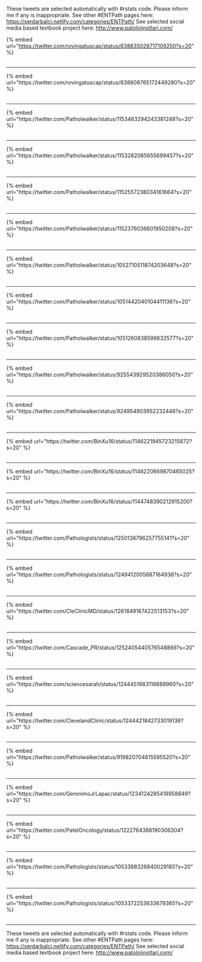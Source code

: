 

These tweets are selected automatically with #rstats code. Please inform me if any is inappropriate.
See other #ENTPath pages here: https://serdarbalci.netlify.com/categories/ENTPath/ 
See selected social media based textbook project here: http://www.patolojinotlari.com/

{% embed url="https://twitter.com/rovingatuscap/status/838835028717109250?s=20" %}<br>
<br>
<hr>
{% embed url="https://twitter.com/rovingatuscap/status/838808765172449280?s=20" %}<br>
<br>
<hr>
{% embed url="https://twitter.com/Patholwalker/status/1153463294243381248?s=20" %}<br>
<br>
<hr>
{% embed url="https://twitter.com/Patholwalker/status/1153282085655699457?s=20" %}<br>
<br>
<hr>
{% embed url="https://twitter.com/Patholwalker/status/1152557238034161664?s=20" %}<br>
<br>
<hr>
{% embed url="https://twitter.com/Patholwalker/status/1152376036601950208?s=20" %}<br>
<br>
<hr>
{% embed url="https://twitter.com/Patholwalker/status/1052710511874203648?s=20" %}<br>
<br>
<hr>
{% embed url="https://twitter.com/Patholwalker/status/1051442040104411136?s=20" %}<br>
<br>
<hr>
{% embed url="https://twitter.com/Patholwalker/status/1051260838596632577?s=20" %}<br>
<br>
<hr>
{% embed url="https://twitter.com/Patholwalker/status/925543929520386050?s=20" %}<br>
<br>
<hr>
{% embed url="https://twitter.com/Patholwalker/status/924954903952232448?s=20" %}<br>
<br>
<hr>
{% embed url="https://twitter.com/BinXu16/status/1146221945723215872?s=20" %}<br>
<br>
<hr>
{% embed url="https://twitter.com/BinXu16/status/1146220669870465025?s=20" %}<br>
<br>
<hr>
{% embed url="https://twitter.com/BinXu16/status/1144748390212915200?s=20" %}<br>
<br>
<hr>
{% embed url="https://twitter.com/Pathologists/status/1250136796257755141?s=20" %}<br>
<br>
<hr>
{% embed url="https://twitter.com/Pathologists/status/1249412005687164936?s=20" %}<br>
<br>
<hr>
{% embed url="https://twitter.com/CleClinicMD/status/1261849167422513153?s=20" %}<br>
<br>
<hr>
{% embed url="https://twitter.com/Cascade_PR/status/1252405440576548866?s=20" %}<br>
<br>
<hr>
{% embed url="https://twitter.com/sciencesarah/status/1244451983118888960?s=20" %}<br>
<br>
<hr>
{% embed url="https://twitter.com/ClevelandClinic/status/1244421842733019136?s=20" %}<br>
<br>
<hr>
{% embed url="https://twitter.com/Patholwalker/status/919820704815595520?s=20" %}<br>
<br>
<hr>
{% embed url="https://twitter.com/GeronimoJrLapac/status/1234124285418958849?s=20" %}<br>
<br>
<hr>
{% embed url="https://twitter.com/PatelOncology/status/1222764388190306304?s=20" %}<br>
<br>
<hr>
{% embed url="https://twitter.com/Pathologists/status/1053388326840029185?s=20" %}<br>
<br>
<hr>
{% embed url="https://twitter.com/Pathologists/status/1053372253633679365?s=20" %}<br>
<br>
<hr>


These tweets are selected automatically with #rstats code. Please inform me if any is inappropriate.
See other #ENTPath pages here: https://serdarbalci.netlify.com/categories/ENTPath/ 
See selected social media based textbook project here: http://www.patolojinotlari.com/
